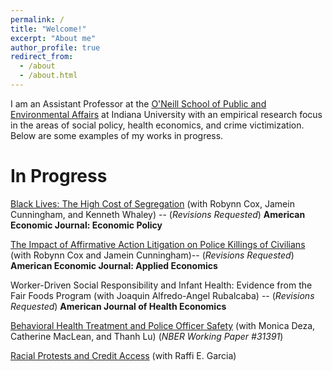 ```yaml
---
permalink: /
title: "Welcome!"
excerpt: "About me"
author_profile: true
redirect_from: 
  - /about
  - /about.html
---
```


I am an Assistant Professor at the  [O'Neill School of Public and Environmental Affairs](https://oneill.indiana.edu/faculty-research/directory/profiles/faculty/full-time/ortega-alberto.html) at Indiana University with an empirical research focus in the areas of social policy, health economics, and crime victimization. Below are some examples of my works in progress. 

In Progress
======
[Black Lives: The High Cost of Segregation](https://equitablegrowth.org/working-papers/black-lives-the-high-cost-of-segregation/) (with Robynn Cox, Jamein Cunningham, and Kenneth Whaley) -- (*Revisions Requested*)  **American Economic Journal: Economic Policy**

 [The Impact of Affirmative Action Litigation on Police Killings of Civilians](http://www.jameinpcunningham.com/uploads/1/1/2/0/112070441/affirmative_action_police_killings.pdf)  (with Robynn Cox and Jamein Cunningham)-- (*Revisions Requested*)  **American Economic Journal: Applied Economics**
 
 Worker-Driven Social Responsibility and Infant Health: Evidence from the Fair Foods Program (with Joaquin Alfredo-Angel Rubalcaba) -- (*Revisions Requested*) **American Journal of Health Economics**
 
[Behavioral Health Treatment and Police Officer Safety](https://www.nber.org/papers/w31391?utm_campaign=ntwh&utm_medium=email&utm_source=ntwg2)   (with Monica Deza, Catherine MacLean, and Thanh Lu) (*NBER Working Paper #31391*)

[Racial Protests and Credit Access](https://papers.ssrn.com/sol3/papers.cfm?abstract_id=4304551) (with Raffi E. Garcia)


